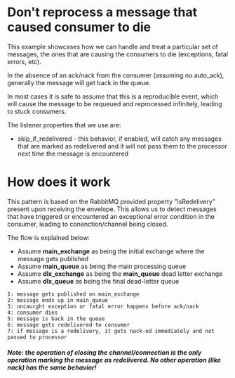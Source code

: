 # Don't reprocess a message that caused consumer to die

This example showcases how we can handle and treat a particular set of messages,
the ones that are causing the consumers to die (exceptions, fatal errors, etc).

In the absence of an ack/nack from the consumer (assuming no auto_ack), generally
the message will get back in the queue.

In most cases it is safe to assume that this is a reproducible event, which will
cause the message to be requeued and reprocessed infinitely, leading to stuck
consumers.

The listener properties that we use are:

* skip_if_redelivered - this behavior, if enabled, will catch any messages that
are marked as redelivered and it will not pass them to the processor next time
the message is encountered

# How does it work

This pattern is based on the RabbitMQ provided property "isRedelivery" present
upon receiving the envelope. This allows us to detect messages that have triggered or
encountered an exceptional error condition in the consumer, leading to conenction/channel
being closed.

The flow is explained below:
* Assume __main_exchange__ as being the initial exchange where the message gets published
* Assume __main_queue__ as being the main processing queue
* Assume __dlx_exchange__ as being the __main_queue__ dead letter exchange
* Assume __dlx_queue__ as being the final dead-letter queue

```
1: message gets published on main_exchange
2: message ends up in main_queue
3: uncaucght exception or fatal error happens before ack/nack
4: consumer dies
5: message is back in the queue
6: message gets redelivered to consumer
7: if message is a redelivery, it gets nack-ed immediately and not passed to processor
```

##### Note: the operation of closing the channel/connection is the only operation marking the message as redelivered. No other operation (like nack) has the same behavior!
